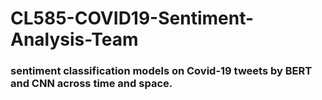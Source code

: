 # CL585-COVID19-Sentiment-Analysis-Team

### sentiment classification models on Covid-19 tweets by BERT and CNN across time and space.
       
